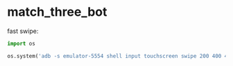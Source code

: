 # match_three_bot
fast swipe:
```python
import os

os.system('adb -s emulator-5554 shell input touchscreen swipe 200 400 400 400 100')
```
